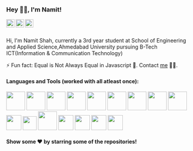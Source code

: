 ### Hey 👋🏻, I'm Namit! 


<a href="https://www.linkedin.com/in/namit-shah/">
  <img align="left" alt="Namit's LinkedIn" width="22px" src="https://cdn.jsdelivr.net/npm/simple-icons@v3/icons/linkedin.svg" />
</a>

</a>
<a href="https://www.instagram.com/__namit.__/">
  <img align="left" alt="Namit's Instagram" width="22px" src="https://cdn.jsdelivr.net/npm/simple-icons@v3/icons/instagram.svg" />
</a>

<a href="https://www.codechef.com/users/namit27">
  <img align="left" alt="Namit's CodeChef" width="22px" src="https://cdn.jsdelivr.net/npm/simple-icons@v3/icons/codechef.svg" />
</a>

<br />
<br />

Hi, I'm Namit Shah, currently a 3rd year student at School of Engineering and Applied Science,Ahmedabad University pursuing B-Tech ICT(Information & Communication Technology)


⚡ Fun fact: Equal is Not Always Equal in Javascript 🤣. Contact [me](mailto:namitshah2711@gmail.com?Subject=Hello%20Namit) 👨‍💻.  

#### Languages and Tools (worked with all atleast once):


<code><a href="https://www.python.org/" target="_blank"><img height="50" src="https://www.vectorlogo.zone/logos/python/python-ar21.svg"></a></code>
<code><a href="https://www.mongodb.com/" target="_blank"><img height="50" src="https://www.vectorlogo.zone/logos/mongodb/mongodb-ar21.svg"></a></code>
<code><a href="https://git-scm.com//" target="_blank"><img height="50" src="https://www.vectorlogo.zone/logos/git-scm/git-scm-ar21.svg"></a></code>
<code><a href="https://www.javascript.com/" target="_blank"><img height="50" src="https://www.vectorlogo.zone/logos/javascript/javascript-ar21.svg"></a></code>
<code><a href="https://www.postgresql.org/" target="_blank"><img height="50" src="https://www.vectorlogo.zone/logos/postgresql/postgresql-ar21.svg"></a></code>
<code><a href="https://www.mysql.com/" target="_blank"><img height="50" src="https://www.vectorlogo.zone/logos/mysql/mysql-ar21.svg"></a></code>
<code><a href="https://developer.mozilla.org/en-US/docs/Web/Guide/HTML/HTML5" target="_blank"><img height="50" src="https://www.vectorlogo.zone/logos/w3_html5/w3_html5-ar21.svg"></a></code>
<code><a href="https://pugjs.org/api/getting-started.html" target="_blank"><img height="50" src="https://www.vectorlogo.zone/logos/pugjs/pugjs-ar21.svg"></a></code>
<code><a href="https://sass-lang.com/" target="_blank"><img height="50" src="https://www.vectorlogo.zone/logos/sass-lang/sass-lang-ar21.svg"></a></code>
<code><a href="https://www.java.com/" target="_blank"><img height="40" src="https://www.vectorlogo.zone/logos/java/java-horizontal.svg"></a></code>
<code><a href="https://www.nodejs.org/" target="_blank"><img height="37" src="https://www.vectorlogo.zone/logos/nodejs/nodejs-horizontal.svg"></a></code>
<code><a href="https://www.djangoproject.com/" target="_blank"><img height="50" src="https://www.vectorlogo.zone/logos/djangoproject/djangoproject-ar21.svg"></a></code>
<code><a href="https://www.photoshop.com/" target="_blank"><img height="40" src="https://gitlab.svg.zone/monopolies/monopolies.net/raw/master/logos/adobe/Adobe_Photoshop_CC_icon.svg"></a></code>
<code><a href="https://www.adobe.com/in/products/xd.html" target="_blank"><img height="40" src="https://cdn.worldvectorlogo.com/logos/adobe-xd.svg"></a></code>
<code><a href="https://devdocs.io/cpp/" target="_blank"><img height="40" src="https://github.com/NamitS27/NamitS27/blob/master/cpp.svg"></a></code>
<code><a href="https://devdocs.io/c/" target="_blank"><img height="40" src="https://github.com/NamitS27/NamitS27/blob/master/c.svg"></a></code>
#### Show some ❤️ by starring some of the repositories!
